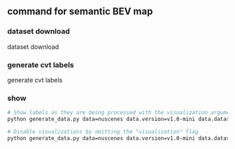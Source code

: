## command for semantic BEV map
### dataset download
dataset download

### generate cvt labels
generate cvt labels

### show
```bash
# Show labels as they are being processed with the visualization argument
python generate_data.py data=nuscenes data.version=v1.0-mini data.dataset_dir=/media/datasets/nuscenes data.labels_dir=/media/datasets/cvt_labels_nuscenes visualization=nuscenes_viz

# Disable visualizations by omitting the "visualization" flag
python generate_data.py data=nuscenes data.version=v1.0-mini data.dataset_dir=/home/daiyalun/slam_test/cross_view_transformers-master/datasets/nuscenes data.labels_dir=/home/daiyalun/slam_test/cross_view_transformers-master/datasets/cvt_labels_nuscenes
```